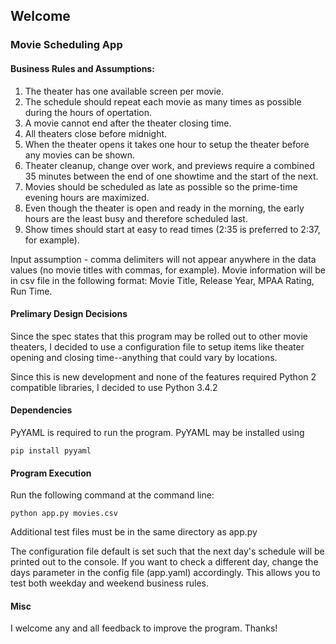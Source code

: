 ## Welcome

### Movie Scheduling App

#### Business Rules and Assumptions:

1.  The theater has one available screen per movie.
2.  The schedule should repeat each movie as many times as possible during the hours of opertation. 
3.  A movie cannot end after the theater closing time. 
4.  All theaters close before midnight.
5.  When the theater opens it takes one hour to setup the theater before any movies can be shown. 
6.  Theater cleanup, change over work, and previews require a combined 35 minutes between the end of one showtime and the start of the next. 
7.  Movies should be scheduled as late as possible so the prime-time evening hours are maximized. 
8.  Even though the theater is open and ready in the morning, the early hours are the least busy and therefore scheduled last. 
9.  Show times should start at easy to read times (2:35 is preferred to 2:37, for example).

Input assumption - comma delimiters will not appear anywhere in the data values (no movie titles with commas, for example). Movie information will be in csv file in the following format: 
Movie Title, Release Year, MPAA Rating, Run Time. 

#### Prelimary Design Decisions

Since the spec states that this program may be rolled out to other movie theaters, I decided to use a configuration file to setup items like theater opening and closing time--anything that could vary by locations. 

Since this is new development and none of the features required Python 2 compatible libraries, I decided to use Python 3.4.2

#### Dependencies

PyYAML is required to run the program. PyYAML may be installed using
 
```pip install pyyaml```

#### Program Execution

Run the following command at the command line:

```python app.py movies.csv```

Additional test files must be in the same directory as app.py

The configuration file default is set such that the next day's schedule will be printed out to the console.
If you want to check a different day, change the days parameter in the config file (app.yaml) accordingly. This allows you to test both weekday and weekend business rules.
 
#### Misc

I welcome any and all feedback to improve the program. Thanks!
 


